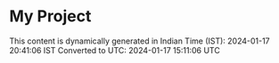 # My Project

This content is dynamically generated in Indian Time (IST): 2024-01-17 20:41:06 IST
Converted to UTC: 2024-01-17 15:11:06 UTC
